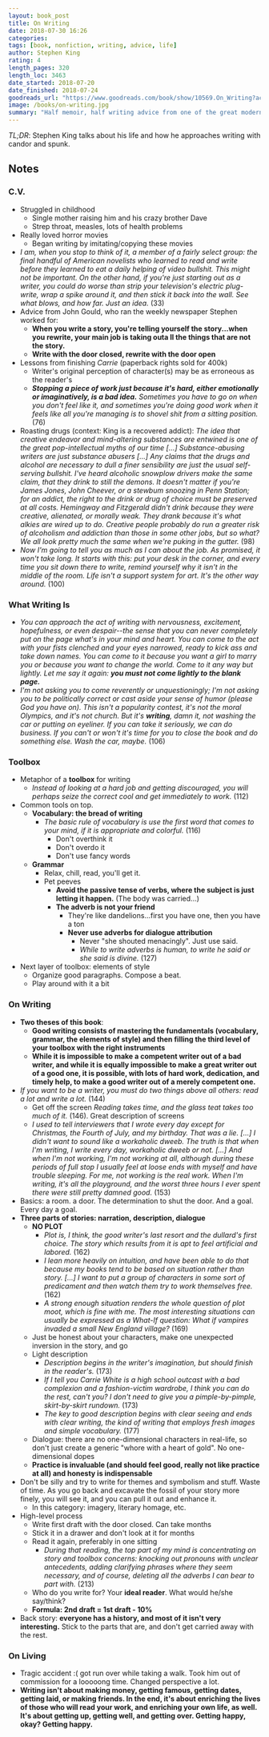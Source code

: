 ```yaml
---
layout: book_post
title: On Writing
date: 2018-07-30 16:26
categories:
tags: [book, nonfiction, writing, advice, life]
author: Stephen King
rating: 4
length_pages: 320
length_loc: 3463
date_started: 2018-07-20
date_finished: 2018-07-24
goodreads_url: "https://www.goodreads.com/book/show/10569.On_Writing?ac=1&from_search=true"
image: /books/on-writing.jpg
summary: "Half memoir, half writing advice from one of the great modern fiction writers. Well-crafted. Would mean more to someone who writes fiction, but many concepts apply to writing as a craft."
---
```


*TL;DR*: Stephen King talks about his life and how he approaches
writing with candor and spunk.

## Notes

### C.V.

* Struggled in childhood
  * Single mother raising him and his crazy brother Dave
  * Strep throat, measles, lots of health problems
* Really loved horror movies
  * Began writing by imitating/copying these movies
* _I am, when you stop to think of it, a member of a fairly select
  group: the final handful of American novelists who learned to read
  and write before they learned to eat a daily helping of video
  bullshit. This might not be important. On the other hand, if you're
  just starting out as a writer, you could do worse than strip your
  television's electric plug-write, wrap a spike around it, and then
  stick it back into the wall. See what blows, and how far. Just an
  idea._ (33)
* Advice from John Gould, who ran the weekly newspaper Stephen worked
  for:
  * **When you write a story, you're telling yourself the story...when
    you rewrite, your main job is taking outa ll the things that are not
    the story.**
  * **Write with the door closed, rewrite with the door open**
* Lessons from finishing _Carrie_ (paperback rights sold for 400k)
  * Writer's original perception of character(s) may be as erroneous as
    the reader's
  * _<b>Stopping a piece of work just because it's hard, either emotionally
    or imaginatively, is a bad idea.</b> Sometimes you have to go on when
    you don't feel like it, and sometimes you're doing good work when it
    feels like all you're managing is to shovel shit from a sitting
    position._ (76)
* Roasting drugs (context: King is a recovered addict): _The idea that 
  creative endeavor and mind-altering substances are entwined is one of the 
  great pop-intellectual myths of our time [...] Substance-abusing
  writers are just substance abusers [...] Any claims that the drugs and
  alcohol are necessary to dull a finer sensibility are just the usual
  self-serving bullshit. I've heard alcoholic snowplow drivers make the
  same claim, that they drink to still the demons. It doesn't matter if
  you're James Jones, John Cheever, or a stewbum snoozing in Penn
  Station; for an addict, the right to the drink or drug of choice must
  be preserved at all costs. Hemingway and Fitzgerald didn't drink
  because they were creative, alienated, or morally weak. They drank
  because it's what alkies are wired up to do. Creative people probably
  do run a greater risk of alcoholism and addiction than those in some
  other jobs, but so what? We all look pretty much the same when we're
  puking in the gutter._ (98)
* _Now I'm going to tell you as much as I can about the job. As
  promised, it won't take long. It starts with this: put your desk in
  the corner, and every time you sit down there to write, remind
  yourself why it isn't in the middle of the room. Life isn't a support
  system for art. It's the other way around._ (100)

### What Writing Is

* _You can approach the act of writing with nervousness, excitement,
  hopefulness, or even despair--the sense that you can never completely
  put on the page what's in your mind and heart. You can come to the act
  with your fists clenched and your eyes narrowed, ready to kick ass and
  take down names. You can come to it because you want a girl to marry
  you or because you want to change the world. Come to it any way but
  lightly. Let me say it again: <b>you must not come lightly to the
  blank page.</b>_
* _I'm not asking you to come reverently or unquestioningly; I'm not
  asking you to be politically correct or cast aside your sense of humor
  (please God you have on). This isn't a popularity contest, it's not
  the moral Olympics, and it's not church. But it's <b>writing</b>, damn
  it, not washing the car or putting on eyeliner. If you can take it
  seriously, we can do business. If you can't or won't it's time for you
  to close the book and do something else. Wash the car, maybe._ (106)

### Toolbox

* Metaphor of a **toolbox** for writing
  * _Instead of looking at a hard job and getting discouraged, you will
    perhaps seize the correct cool and get immediately to work._ (112)
* Common tools on top.
  * **Vocabulary: the bread of writing**
    * _The basic rule of vocabulary is use the first word that comes to
      your mind, if it is appropriate and colorful._ (116)
      * Don't overthink it
      * Don't overdo it
      * Don't use fancy words
  * **Grammar**
    * Relax, chill, read, you'll get it.
    * Pet peeves
      * **Avoid the passive tense of verbs, where the subject is just
        letting it happen.** (The body was carried...)
      * **The adverb is not your friend**
        * They're like dandelions...first you have one, then you have a ton
        * **Never use adverbs for dialogue attribution**
          * Never "she shouted menacingly". Just use said.
          * _While to write adverbs is human, to write he said or she said is
            divine._ (127)
* Next layer of toolbox: elements of style
  * Organize good paragraphs. Compose a beat.
  * Play around with it a bit

### On Writing

* **Two theses of this book**:
  * **Good writing consists of mastering the fundamentals (vocabulary,
    grammar, the elements of style) and then filling the third level of
    your toolbox with the right instruments**
  * **While it is impossible to make a competent writer out of a bad
    writer, and while it is equally impossible to make a great writer
    out of a good one, it is possible, with lots of hard work,
    dedication, and timely help, to make a good writer out of a merely
    competent one.**
* _If you want to be a writer, you must do two things above all others:
  read a lot and write a lot._ (144)
  * Get off the screen _Reading takes time, and the glass teat takes too
    much of it._ (146). Great description of screens
  * _I used to tell interviewers that I wrote every day except for
    Christmas, the Fourth of July, and my birthday. That was a lie.
    [...] I didn't want to sound like a workaholic dweeb. The truth is
    that when I'm writing, I write every day, workaholic dweeb or not.
    [...] And when I'm not working, I'm not working at all, although
    during these periods of full stop I usually feel at loose ends with
    myself and have trouble sleeping. For me, not working is the real
    work. When I'm writing, it's all the playground, and the worst
    three hours I ever spent there were still pretty damned good._ (153)
* Basics: a room. a door. The determination to shut the door. And a
  goal. Every day a goal.
* **Three parts of stories: narration, description, dialogue**
  * **NO PLOT**
    * _Plot is, I think, the good writer's last resort and the dullard's
      first choice. The story which results from it is apt to feel
      artificial and labored._ (162)
    * _I lean more heavily on intuition, and have been able to do that
      because my books tend to be based on situation rather than story.
      [...] I want to put a group of characters in some sort of
      predicament and then watch them try to work themselves free._
      (162)
    * _A strong enough situation renders the whole question of plot
      moot, which is fine with me. The most interesting situations can
      usually be expressed as a What-If question: What if vampires
      invaded a small New England village?_ (169)
  * Just be honest about your characters, make one unexpected inversion
    in the story, and go
  * Light description
    * _Description begins in the writer's imagination, but should finish
      in the reader's._ (173)
    * _If I tell you Carrie White is a high school outcast with a bad
      complexion and a fashion-victim wardrobe, I think you can do the
      rest, can't you? I don't need to give you a pimple-by-pimple,
      skirt-by-skirt rundown._ (173)
    * _The key to good description begins with clear seeing and ends
      with clear writing, the kind of writing that employs fresh images
      and simple vocabulary._ (177)
  * Dialogue: there are no one-dimensional characters in real-life, so
    don't just create a generic "whore with a heart of gold". No
    one-dimensional dopes
  * **Practice is invaluable (and should feel good, really not like
    practice at all) and honesty is indispensable**
* Don't be silly and try to write for themes and symbolism and stuff.
  Waste of time. As you go back and excavate the fossil of your story
  more finely, you will see it, and you can pull it out and enhance it.
  * In this category: imagery, literary homage, etc.
* High-level process
  * Write first draft with the door closed. Can take months
  * Stick it in a drawer and don't look at it for months
  * Read it again, preferably in one sitting
    * _During that reading, the top part of my mind is concentrating on
      story and toolbox concerns: knocking out pronouns with unclear
      antecedents, adding clarifying phrases where they seem necessary,
      and of course, deleting all the adverbs I can bear to part with._
      (213)
  * Who do you write for? Your **ideal reader**. What would he/she
    say/think?
  * **Formula: 2nd draft = 1st draft - 10%**
* Back story: **everyone has a history, and most of it isn't very
  interesting.** Stick to the parts that are, and don't get carried away
  with the rest.

### On Living

* Tragic accident :( got run over while taking a walk. Took him out of
  commission for a looooong time. Changed perspective a lot.
* **Writing isn't about making money, getting famous, getting dates,
  getting laid, or making friends. In the end, it's about enriching the
  lives of those who will read your work, and enriching your own life,
  as well. It's about getting up, getting well, and getting over.
  Getting happy, okay? Getting happy.**
